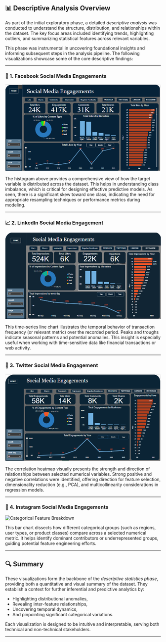 ## 📊 Descriptive Analysis Overview

As part of the initial exploratory phase, a detailed *descriptive analysis* was conducted to understand the structure, distribution, and relationships within the dataset. The key focus areas included identifying trends, highlighting outliers, and summarizing statistical features across relevant variables.

This phase was instrumental in uncovering foundational insights and informing subsequent steps in the analysis pipeline. The following visualizations showcase some of the core descriptive findings:

---

### 🧮 1. Facebook Social Media Engagements

![Distribution of Target Variable](Facebook.png)

The histogram above provides a comprehensive view of how the target variable is distributed across the dataset. This helps in understanding class imbalance, which is critical for designing effective predictive models. As seen, there is a significant skew toward one class, indicating the need for appropriate resampling techniques or performance metrics during modeling.

---

### 📈 2. LinkedIn Social Media Engagement

![Temporal Analysis](LinkedIn.png)

This time-series line chart illustrates the temporal behavior of transaction frequency (or relevant metric) over the recorded period. Peaks and troughs indicate seasonal patterns and potential anomalies. This insight is especially useful when working with time-sensitive data like financial transactions or web activity.

---

### 🧭 3. Twitter Social Media Engagement

![Correlation Heatmap](Twitter.png)

The correlation heatmap visually presents the strength and direction of relationships between selected numerical variables. Strong positive and negative correlations were identified, offering direction for feature selection, dimensionality reduction (e.g., PCA), and multicollinearity considerations in regression models.

---

### 🧱 4. Instagram Social Media Engagements

![Categorical Feature Breakdown](Instagram.png)

This bar chart dissects how different categorical groups (such as regions, user types, or product classes) compare across a selected numerical metric. It helps identify dominant contributors or underrepresented groups, guiding potential feature engineering efforts.

---

## 🔍 Summary

These visualizations form the backbone of the *descriptive statistics phase*, providing both a quantitative and visual summary of the dataset. They establish a context for further inferential and predictive analytics by:

- Highlighting distributional anomalies,
- Revealing inter-feature relationships,
- Uncovering temporal dynamics,
- And pinpointing significant categorical variations.

Each visualization is designed to be intuitive and interpretable, serving both technical and non-technical stakeholders.

---
